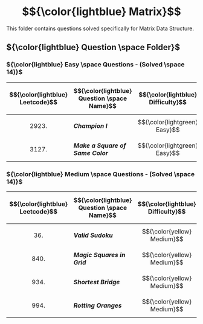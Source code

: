 # $${\color{lightblue} Matrix}$$

This folder contains questions solved specifically for Matrix Data Structure.

## ${\color{lightblue} Question \space Folder}$

### ${\color{lightblue} Easy \space Questions - (Solved \space 14)}$

| $${\color{lightblue} Leetcode}$$ | $${\color{lightblue} Question \space Name}$$ | $${\color{lightblue} Difficulty}$$ | $${\color{lightblue} Links}$$ | $${\color{lightblue} Hints}$$ | $${\color{lightblue} Matrix \space Concepts}$$ | $${\color{lightblue} Companies}$$ |
|-|-|-|-|-|-|-|
| $${2923.}$$ | ***Champion I*** | $${\color{lightgreen} Easy}$$ | [Problem2923](https://leetcode.com/problems/find-champion-i/description/) | [Hints](https://leetcode.com/problems/find-champion-i/solutions/5224300/find-champion-i-simplified-java/) | ***Order, Frequency Map*** | ***Adobe, GFG*** |
| $${3127.}$$ | ***Make a Square of Same Color*** | $${\color{lightgreen} Easy}$$ | [Problem3127](https://leetcode.com/problems/make-a-square-with-the-same-color/description/) | [Hints](https://leetcode.com/problems/make-a-square-with-the-same-color/solutions/5224118/make-a-square-with-the-same-color-simplified-java/) | ***Order*** | ***Photoshop*** |



### ${\color{lightblue} Medium \space Questions - (Solved \space 14)}$

| $${\color{lightblue} Leetcode}$$ | $${\color{lightblue} Question \space Name}$$ | $${\color{lightblue} Difficulty}$$ | $${\color{lightblue} Links}$$ | $${\color{lightblue} Hints}$$ | $${\color{lightblue} Matrix \space Concepts}$$ | $${\color{lightblue} Companies}$$ |
|-|-|-|-|-|-|-|
| $${36.}$$ | ***Valid Sudoku*** | $${\color{yellow} Medium}$$ | [Problem36](https://leetcode.com/problems/valid-sudoku/description/) | [Hints](https://leetcode.com/problems/valid-sudoku/solutions/5224982/valid-sudoku-simplified-java/) | ***Order, Frequency Map*** | ***Amazon, TCS, Google*** |
| $${840.}$$ | ***Magic Squares in Grid*** | $${\color{yellow} Medium}$$ | [Problem840](https://leetcode.com/problems/magic-squares-in-grid/description/) | [Hints](https://leetcode.com/problems/magic-squares-in-grid/solutions/5226175/magic-squares-in-grid-simplified-java/) | ***Order*** | ***TCS, Wipro*** |
| $${934.}$$ | ***Shortest Bridge*** | $${\color{yellow} Medium}$$ | [Problem934](https://leetcode.com/problems/shortest-bridge/description/) | [Hints](https://leetcode.com/problems/shortest-bridge/solutions/5225614/shortest-bridge-simplified-java/) | ***Order, Depth*** | ***Microsoft, Amazon, Meta*** |
| $${994.}$$ | ***Rotting Oranges*** | $${\color{yellow} Medium}$$ | [Problem994](https://leetcode.com/problems/rotting-oranges/submissions/1272044325/) | [Hints](https://leetcode.com/problems/rotting-oranges/solutions/5229255/rotting-oranges-simplified-java/) | ***Breadth*** | ***MIcrosoft, Apple, Adobe*** |



